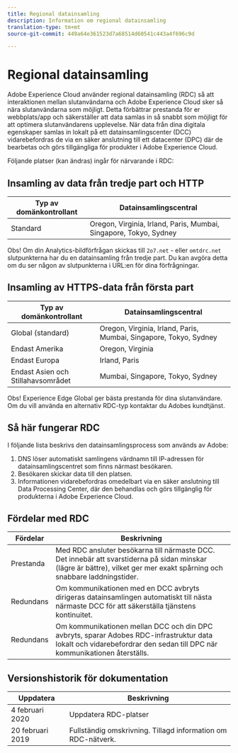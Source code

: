 ```yaml
---
title: Regional datainsamling
description: Information om regional datainsamling
translation-type: tm+mt
source-git-commit: 449a64e361523d7a68514d60541c443a4f696c9d

---
```



# Regional datainsamling

Adobe Experience Cloud använder regional datainsamling (RDC) så att interaktionen mellan slutanvändarna och Adobe Experience Cloud sker så nära slutanvändarna som möjligt. Detta förbättrar prestanda för er webbplats/app och säkerställer att data samlas in så snabbt som möjligt för att optimera slutanvändarens upplevelse. När data från dina digitala egenskaper samlas in lokalt på ett datainsamlingscenter (DCC) vidarebefordras de via en säker anslutning till ett datacenter (DPC) där de bearbetas och görs tillgängliga för produkter i Adobe Experience Cloud.

Följande platser (kan ändras) ingår för närvarande i RDC:

## Insamling av data från tredje part och HTTP

| Typ av domänkontrollant | Datainsamlingscentral |
|---------------------|-------------------|
| Standard | Oregon, Virginia, Irland, Paris, Mumbai, Singapore, Tokyo, Sydney |

Obs! Om din Analytics-bildförfrågan skickas till `2o7.net` - eller `omtdrc.net` slutpunkterna har du en datainsamling från tredje part. Du kan avgöra detta om du ser någon av slutpunkterna i URL:en för dina förfrågningar.

## Insamling av HTTPS-data från första part

| Typ av domänkontrollant | Datainsamlingscentral |
|---------------------|-------------------|
| Global (standard) | Oregon, Virginia, Irland, Paris, Mumbai, Singapore, Tokyo, Sydney |
| Endast Amerika | Oregon, Virginia |
| Endast Europa | Irland, Paris |
| Endast Asien och Stillahavsområdet | Mumbai, Singapore, Tokyo, Sydney |

Obs! Experience Edge Global ger bästa prestanda för dina slutanvändare.  Om du vill använda en alternativ RDC-typ kontaktar du Adobes kundtjänst.

## Så här fungerar RDC

I följande lista beskrivs den datainsamlingsprocess som används av Adobe:

1. DNS löser automatiskt samlingens värdnamn till IP-adressen för datainsamlingscentret som finns närmast besökaren.
1. Besökaren skickar data till den platsen.
1. Informationen vidarebefordras omedelbart via en säker anslutning till Data Processing Center, där den behandlas och görs tillgänglig för produkterna i Adobe Experience Cloud.

## Fördelar med RDC

| Fördelar | Beskrivning |
|---------|-----------|
| Prestanda | Med RDC ansluter besökarna till närmaste DCC. Det innebär att svarstiderna på sidan minskar (lägre är bättre), vilket ger mer exakt spårning och snabbare laddningstider. |
| Redundans | Om kommunikationen med en DCC avbryts dirigeras datainsamlingen automatiskt till nästa närmaste DCC för att säkerställa tjänstens kontinuitet. |
| Redundans | Om kommunikationen mellan DCC och din DPC avbryts, sparar Adobes RDC-infrastruktur data lokalt och vidarebefordrar den sedan till DPC när kommunikationen återställs. |

## Versionshistorik för dokumentation

| Uppdatera | Beskrivning |
|--------|---------|
| 4 februari 2020 | Uppdatera RDC-platser |
| 20 februari 2019 | Fullständig omskrivning. Tillagd information om RDC-nätverk. |
